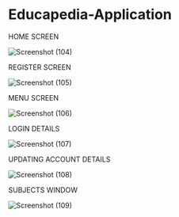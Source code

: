 # Educapedia-Application

HOME SCREEN

![Screenshot (104)](https://user-images.githubusercontent.com/74417715/179601144-4fcf3398-b619-43f9-99ad-e185f6313f49.png)

REGISTER SCREEN

![Screenshot (105)](https://user-images.githubusercontent.com/74417715/179601161-f9b73a09-2dac-4513-a6c5-a540321a516c.png)

MENU SCREEN

![Screenshot (106)](https://user-images.githubusercontent.com/74417715/179601260-b60b0fde-fea5-4467-ae41-5db4e30bc3e4.png)

LOGIN DETAILS

![Screenshot (107)](https://user-images.githubusercontent.com/74417715/179601393-c09abd1c-e471-43b5-a5eb-2e2cc0be8ed5.png)

UPDATING ACCOUNT DETAILS

![Screenshot (108)](https://user-images.githubusercontent.com/74417715/179601419-3815c0a6-e4ed-49cf-ac10-25f2c60ad3cf.png)

SUBJECTS WINDOW

![Screenshot (109)](https://user-images.githubusercontent.com/74417715/179601522-5eaf2c15-486e-4a8c-a726-ed3a8a692aab.png)
